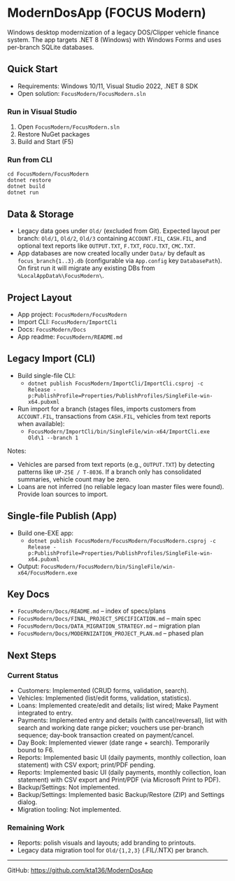 # ModernDosApp (FOCUS Modern)

Windows desktop modernization of a legacy DOS/Clipper vehicle finance system. The app targets .NET 8 (Windows) with Windows Forms and uses per-branch SQLite databases.

## Quick Start

- Requirements: Windows 10/11, Visual Studio 2022, .NET 8 SDK
- Open solution: `FocusModern/FocusModern.sln`

### Run in Visual Studio
1. Open `FocusModern/FocusModern.sln`
2. Restore NuGet packages
3. Build and Start (F5)

### Run from CLI
```
cd FocusModern/FocusModern
dotnet restore
dotnet build
dotnet run
```

## Data & Storage
- Legacy data goes under `Old/` (excluded from Git). Expected layout per branch: `Old/1`, `Old/2`, `Old/3` containing `ACCOUNT.FIL`, `CASH.FIL`, and optional text reports like `OUTPUT.TXT`, `F.TXT`, `FOCU.TXT`, `CMC.TXT`.
- App databases are now created locally under `Data/` by default as `focus_branch{1..3}.db` (configurable via `App.config` key `DatabasePath`). On first run it will migrate any existing DBs from `%LocalAppData%\FocusModern\`.

## Project Layout
- App project: `FocusModern/FocusModern`
- Import CLI: `FocusModern/ImportCli`
- Docs: `FocusModern/Docs`
- App readme: `FocusModern/README.md`

## Legacy Import (CLI)
- Build single-file CLI:
  - `dotnet publish FocusModern/ImportCli/ImportCli.csproj -c Release -p:PublishProfile=Properties/PublishProfiles/SingleFile-win-x64.pubxml`
- Run import for a branch (stages files, imports customers from `ACCOUNT.FIL`, transactions from `CASH.FIL`, vehicles from text reports when available):
  - `FocusModern/ImportCli/bin/SingleFile/win-x64/ImportCli.exe Old\1 --branch 1`

Notes:
- Vehicles are parsed from text reports (e.g., `OUTPUT.TXT`) by detecting patterns like `UP-25E / T-8036`. If a branch only has consolidated summaries, vehicle count may be zero.
- Loans are not inferred (no reliable legacy loan master files were found). Provide loan sources to import.

## Single-file Publish (App)
- Build one-EXE app:
  - `dotnet publish FocusModern/FocusModern/FocusModern.csproj -c Release -p:PublishProfile=Properties/PublishProfiles/SingleFile-win-x64.pubxml`
- Output: `FocusModern/FocusModern/bin/SingleFile/win-x64/FocusModern.exe`

## Key Docs
- `FocusModern/Docs/README.md` – index of specs/plans
- `FocusModern/Docs/FINAL_PROJECT_SPECIFICATION.md` – main spec
- `FocusModern/Docs/DATA_MIGRATION_STRATEGY.md` – migration plan
- `FocusModern/Docs/MODERNIZATION_PROJECT_PLAN.md` – phased plan

## Next Steps
 
### Current Status
- Customers: Implemented (CRUD forms, validation, search).
- Vehicles: Implemented (list/edit forms, validation, statistics).
- Loans: Implemented create/edit and details; list wired; Make Payment integrated to entry.
- Payments: Implemented entry and details (with cancel/reversal), list with search and working date range picker; vouchers use per-branch sequence; day-book transaction created on payment/cancel.
- Day Book: Implemented viewer (date range + search). Temporarily bound to F6.
- Reports: Implemented basic UI (daily payments, monthly collection, loan statement) with CSV export; print/PDF pending.
- Reports: Implemented basic UI (daily payments, monthly collection, loan statement) with CSV export and Print/PDF (via Microsoft Print to PDF).
- Backup/Settings: Not implemented.
 - Backup/Settings: Implemented basic Backup/Restore (ZIP) and Settings dialog.
- Migration tooling: Not implemented.

### Remaining Work
- Reports: polish visuals and layouts; add branding to printouts.
- Legacy data migration tool for `Old/{1,2,3}` (.FIL/.NTX) per branch.

---
GitHub: https://github.com/kta136/ModernDosApp
